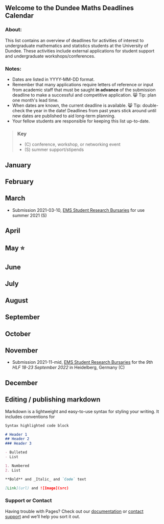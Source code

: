 ## Welcome to the Dundee Maths Deadlines Calendar 

### About:
This list contains an overview of deadlines for activities of interest to undergraduate mathematics and statistics students at the University of Dundee. These activities include external applications for student support and undergraduate workshops/conferences.

### Notes: 
- Dates are listed in YYYY-MM-DD format. 
- Remember that many applications require letters of reference or input from academic staff that must be saught **in advance** of the submission deadline to make a successful and competitive application. 😸 Tip: plan one month's lead time. 
- When dates are known, the current deadline is available. 😸 Tip: double-check the year in the date! Deadlines from past years stick around until new dates are published to aid long-term planning.
- Your fellow students are responsible for keeping this list up-to-date.

> ### Key
> - (C) conference, workshop, or networking event 
> - (S) summer support/stipends

## January

## February

## March

- Submission 2021-03-10, [EMS Student Research Bursaries](http://www.ems.ac.uk/funding/ems-student-research-bursaries) for use summer 2021 (S)

## April

## May ⭐

## June

## July

## August

## September

## October

## November

- Submission 2021-11-mid, [EMS Student Research Bursaries](http://www.ems.ac.uk/funding/ems-student-research-bursaries) for the *9th HLF 18-23 September 2022* in Heidelberg, Germany (C)

## December



## Editing / publishing markdown 

Markdown is a lightweight and easy-to-use syntax for styling your writing. It includes conventions for

```markdown
Syntax highlighted code block

# Header 1
## Header 2
### Header 3

- Bulleted
- List

1. Numbered
2. List

**Bold** and _Italic_ and `Code` text

[Link](url) and ![Image](src)
```

### Support or Contact

Having trouble with Pages? Check out our [documentation](https://docs.github.com/categories/github-pages-basics/) or [contact support](https://support.github.com/contact) and we’ll help you sort it out.
